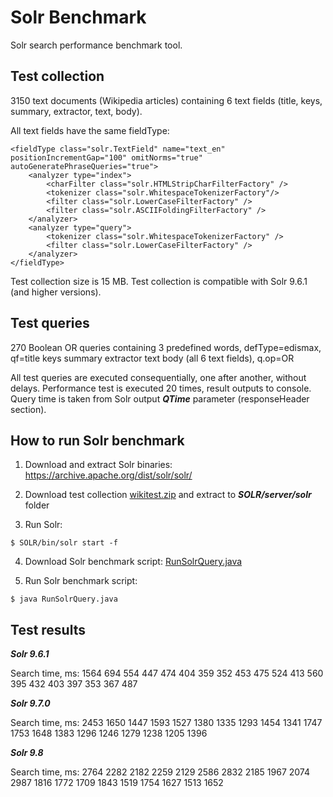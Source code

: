 # Solr Benchmark
Solr search performance benchmark tool.
## Test collection
3150 text documents (Wikipedia articles) containing 6 text fields (title, keys, summary, extractor, text, body).

All text fields have the same fieldType:
~~~
<fieldType class="solr.TextField" name="text_en" positionIncrementGap="100" omitNorms="true" autoGeneratePhraseQueries="true">
    <analyzer type="index">
        <charFilter class="solr.HTMLStripCharFilterFactory" />
        <tokenizer class="solr.WhitespaceTokenizerFactory"/>
        <filter class="solr.LowerCaseFilterFactory" />
        <filter class="solr.ASCIIFoldingFilterFactory" />
    </analyzer>
    <analyzer type="query">
        <tokenizer class="solr.WhitespaceTokenizerFactory" />
        <filter class="solr.LowerCaseFilterFactory" />
    </analyzer>
</fieldType>
~~~
Test collection size is 15 MB. Test collection is compatible with Solr 9.6.1 (and higher versions).
## Test queries
270 Boolean OR queries containing 3 predefined words, defType=edismax, qf=title keys summary extractor text body (all 6 text fields), q.op=OR

All test queries are executed consequentially, one after another, without delays.  Performance test is executed 20 times, result outputs to console.
Query time is taken from Solr output ***QTime*** parameter (responseHeader section).
## How to run Solr benchmark
1. Download and extract Solr binaries: https://archive.apache.org/dist/solr/solr/

2. Download test collection [wikitest.zip](https://github.com/pavel-chumakou/solr-benchmark/blob/main/wikitest.zip) and extract to ***SOLR/server/solr*** folder

3. Run Solr:
```console
$ SOLR/bin/solr start -f
```
4. Download Solr benchmark script: [RunSolrQuery.java](https://github.com/pavel-chumakou/solr-benchmark/blob/main/RunSolrQuery.java)

5. Run Solr benchmark script:
```console
$ java RunSolrQuery.java
```

## Test results
***Solr 9.6.1***

Search time, ms: 1564 694 554 447 474 404 359 352 453 475 524 413 560 395 432 403 397 353 367 487

***Solr 9.7.0***

Search time, ms: 2453 1650 1447 1593 1527 1380 1335 1293 1454 1341 1747 1753 1648 1383 1296 1246 1279 1238 1205 1396

***Solr 9.8***

Search time, ms: 2764 2282 2182 2259 2129 2586 2832 2185 1967 2074 2987 1816 1772 1709 1843 1519 1754 1627 1513 1652


